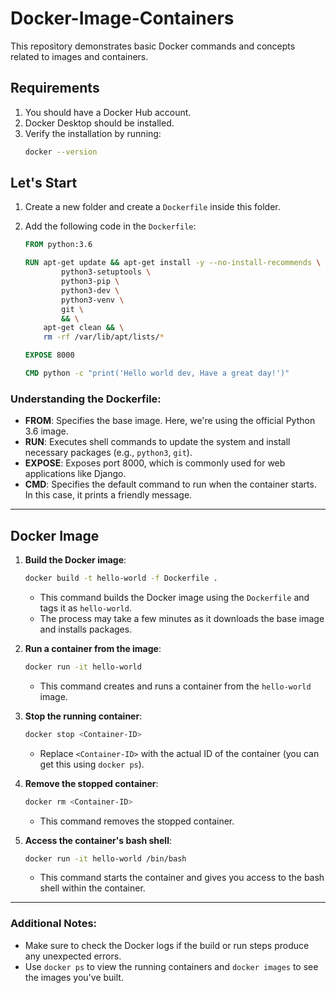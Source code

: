 
# Docker-Image-Containers

This repository demonstrates basic Docker commands and concepts related to images and containers.

## Requirements

1. You should have a Docker Hub account.
2. Docker Desktop should be installed.
3. Verify the installation by running:
   ```bash
   docker --version
   ```

## Let's Start

1. Create a new folder and create a `Dockerfile` inside this folder.
2. Add the following code in the `Dockerfile`:

    ```Dockerfile
    FROM python:3.6

    RUN apt-get update && apt-get install -y --no-install-recommends \
            python3-setuptools \
            python3-pip \
            python3-dev \
            python3-venv \
            git \
            && \
        apt-get clean && \
        rm -rf /var/lib/apt/lists/*

    EXPOSE 8000

    CMD python -c "print('Hello world dev, Have a great day!')"
    ```

### Understanding the Dockerfile:
- **FROM**: Specifies the base image. Here, we're using the official Python 3.6 image.
- **RUN**: Executes shell commands to update the system and install necessary packages (e.g., `python3`, `git`).
- **EXPOSE**: Exposes port 8000, which is commonly used for web applications like Django.
- **CMD**: Specifies the default command to run when the container starts. In this case, it prints a friendly message.

---

## Docker Image

1. **Build the Docker image**:
    ```bash
    docker build -t hello-world -f Dockerfile .
    ```
    - This command builds the Docker image using the `Dockerfile` and tags it as `hello-world`.
    - The process may take a few minutes as it downloads the base image and installs packages.

2. **Run a container from the image**:
    ```bash
    docker run -it hello-world
    ```
    - This command creates and runs a container from the `hello-world` image.

3. **Stop the running container**:
    ```bash
    docker stop <Container-ID>
    ```
    - Replace `<Container-ID>` with the actual ID of the container (you can get this using `docker ps`).

4. **Remove the stopped container**:
    ```bash
    docker rm <Container-ID>
    ```
    - This command removes the stopped container.

5. **Access the container's bash shell**:
    ```bash
    docker run -it hello-world /bin/bash
    ```
    - This command starts the container and gives you access to the bash shell within the container.

---

### Additional Notes:
- Make sure to check the Docker logs if the build or run steps produce any unexpected errors.
- Use `docker ps` to view the running containers and `docker images` to see the images you've built.
